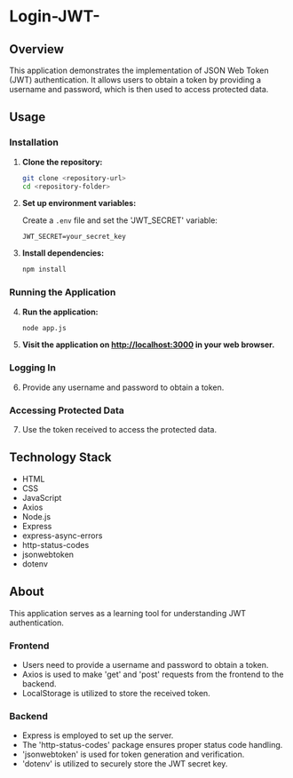 # Login-JWT-

## Overview

This application demonstrates the implementation of JSON Web Token (JWT) authentication. It allows users to obtain a token by providing a username and password, which is then used to access protected data.

## Usage

### Installation

1. **Clone the repository:**

   ```bash
   git clone <repository-url>
   cd <repository-folder>
   ```

2. **Set up environment variables:**

   Create a `.env` file and set the 'JWT_SECRET' variable:

   ```env
   JWT_SECRET=your_secret_key
   ```

3. **Install dependencies:**

   ```bash
   npm install
   ```

### Running the Application

4. **Run the application:**

   ```bash
   node app.js
   ```

5. **Visit the application on [http://localhost:3000](http://localhost:3000) in your web browser.**

### Logging In

6. Provide any username and password to obtain a token.

### Accessing Protected Data

7. Use the token received to access the protected data.

## Technology Stack

- HTML
- CSS
- JavaScript
- Axios
- Node.js
- Express
- express-async-errors
- http-status-codes
- jsonwebtoken
- dotenv

## About

This application serves as a learning tool for understanding JWT authentication.

### Frontend

- Users need to provide a username and password to obtain a token.
- Axios is used to make 'get' and 'post' requests from the frontend to the backend.
- LocalStorage is utilized to store the received token.

### Backend

- Express is employed to set up the server.
- The 'http-status-codes' package ensures proper status code handling.
- 'jsonwebtoken' is used for token generation and verification.
- 'dotenv' is utilized to securely store the JWT secret key.
